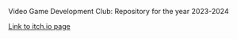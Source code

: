 Video Game Development Club: Repository for the year 2023-2024

[Link to itch.io page](https://heatwave-studios.itch.io/unstable-star)
